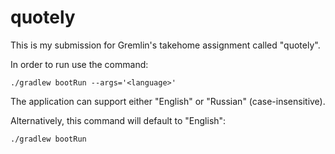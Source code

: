 # quotely
This is my submission for Gremlin's takehome assignment called "quotely".

In order to run use the command:

`./gradlew bootRun --args='<language>'`

The application can support either "English" or "Russian" (case-insensitive).

Alternatively, this command will default to "English":

`./gradlew bootRun`